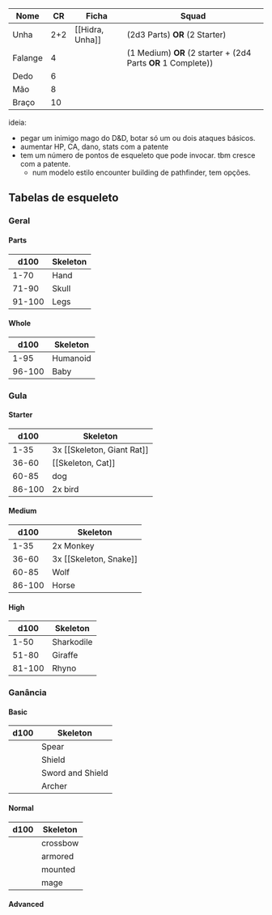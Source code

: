 | Nome    | CR  | Ficha           | Squad                                                         |
| ------- | --- | --------------- | ------------------------------------------------------------- |
| Unha    | 2+2 | [[Hidra, Unha]] | (2d3 Parts) **OR** (2 Starter)                                |
| Falange | 4   |                 | (1 Medium) **OR** (2 starter + (2d4 Parts **OR** 1 Complete)) |
| Dedo    | 6   |                 |                                                               |
| Mão     | 8   |                 |                                                               |
| Braço   | 10  |                 |                                                               |

ideia:
- pegar um inimigo mago do D&D, botar só um ou dois ataques básicos.
- aumentar HP, CA, dano, stats com a patente
- tem um número de pontos de esqueleto que pode invocar. tbm cresce com a patente.
	- num modelo estilo encounter building de pathfinder, tem opções.

## Tabelas de esqueleto

### Geral

#### Parts
| d100   | Skeleton |
| ------ | -------- |
| 1-70   | Hand     |
| 71-90  | Skull    |
| 91-100 | Legs     |

#### Whole
| d100   | Skeleton |
| ------ | -------- |
| 1-95   | Humanoid |
| 96-100 | Baby     |

### Gula
#### Starter
| d100   | Skeleton                   |
| ------ | -------------------------- |
| 1-35   | 3x [[Skeleton, Giant Rat]] |
| 36-60  | [[Skeleton, Cat]]          |
| 60-85  | dog                        |
| 86-100 | 2x bird                    | 

#### Medium
| d100   | Skeleton               |
| ------ | ---------------------- |
| 1-35   | 2x Monkey              |
| 36-60  | 3x [[Skeleton, Snake]] | 
| 60-85  | Wolf                   |
| 86-100 | Horse                  |

#### High
| d100   | Skeleton   |
| ------ | ---------- |
| 1-50   | Sharkodile |
| 51-80  | Giraffe    |
| 81-100 | Rhyno      |

### Ganância
#### Basic
| d100 | Skeleton         |
| ---- | ---------------- |
|      | Spear            |
|      | Shield           |
|      | Sword and Shield |
|      | Archer           |

#### Normal
| d100 | Skeleton |
| ---- | -------- |
|      | crossbow |
|      | armored  |
|      | mounted  |
|      | mage     |

#### Advanced

